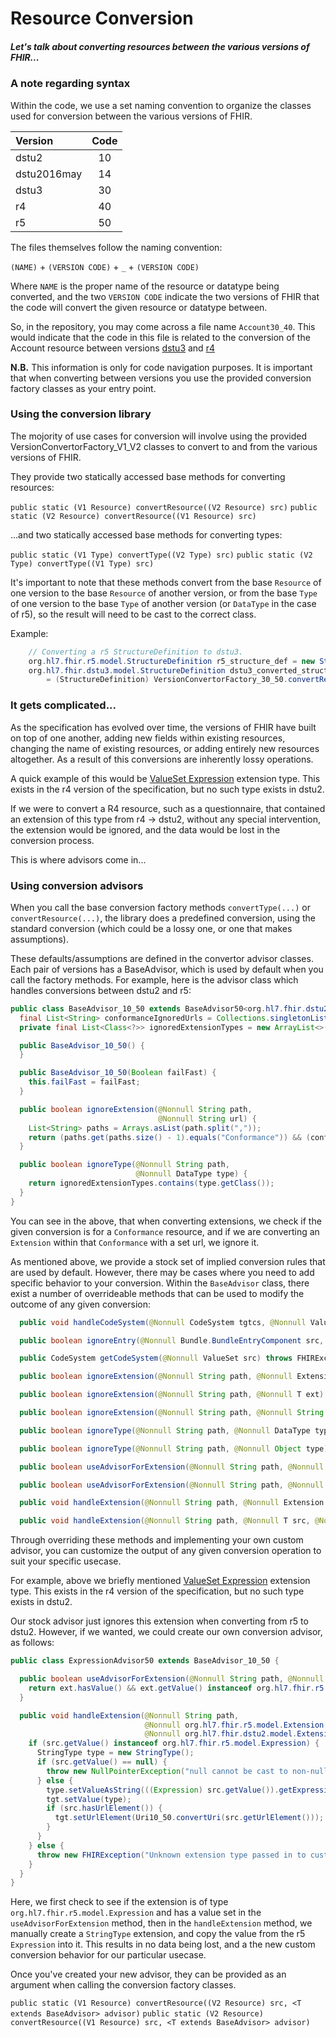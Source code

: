 # Resource Conversion

##### Let's talk about converting resources between the various versions of FHIR...

### A note regarding syntax

Within the code, we use a set naming convention to organize the classes used for conversion between the various versions
of FHIR.

| Version       | Code      | 
| :---          | :---:     |
| dstu2         | 10        |
| dstu2016may   | 14        |
| dstu3         | 30        |
| r4            | 40        |
| r5            | 50        |

The files themselves follow the naming convention:

`(NAME)` + `(VERSION CODE)` + `_` + `(VERSION CODE)`

Where `NAME` is the proper name of the resource or datatype being converted, and the two `VERSION CODE` indicate the two
versions of FHIR that the code will convert the given resource or datatype between.

So, in the repository, you may come across a file name `Account30_40`. This would indicate that the code in this
file is related to the conversion of the Account resource between versions [dstu3](http://hl7.org/fhir/STU3/account.html)
and [r4](http://hl7.org/fhir/R4/account.html)

**N.B.** This information is only for code navigation purposes. It is important that when converting between versions 
you use the provided conversion factory classes as your entry point.

### Using the conversion library

The mojority of use cases for conversion will involve using the provided VersionConvertorFactory_V1_V2 classes to convert
to and from the various versions of FHIR. 

They provide two statically accessed base methods for converting resources:

`public static (V1 Resource) convertResource((V2 Resource) src)`
`public static (V2 Resource) convertResource((V1 Resource) src)`

...and two statically accessed base methods for converting types:

`public static (V1 Type) convertType((V2 Type) src)`
`public static (V2 Type) convertType((V1 Type) src)`

It's important to note that these methods convert from the base `Resource` of one version to the base `Resource` of 
another version, or from the base `Type` of one version to the base `Type` of another version (or `DataType` in the 
case of r5), so the result will need to be cast to the correct class.

Example:

```java
    // Converting a r5 StructureDefinition to dstu3.
    org.hl7.fhir.r5.model.StructureDefinition r5_structure_def = new StructureDefinition();
    org.hl7.fhir.dstu3.model.StructureDefinition dstu3_converted_structure_def 
        = (StructureDefinition) VersionConvertorFactory_30_50.convertResource(r5_structure_def);
```

### It gets complicated...

As the specification has evolved over time, the versions of FHIR have built on top of one another, adding new fields
within existing resources, changing the name of existing resources, or adding entirely new resources altogether. As a 
result of this conversions are inherently lossy operations. 

A quick example of this would be [ValueSet Expression](https://www.hl7.org/fhir/extension-valueset-expression.html)
extension type. This exists in the r4 version of the specification, but no such type exists in dstu2.

If we were to convert a R4 resource, such as a questionnaire, that contained an extension of this type from r4 -> dstu2,
without any special intervention, the extension would be ignored, and the data would be lost in the conversion process.

This is where advisors come in...

### Using conversion advisors

When you call the base conversion factory methods `convertType(...)` or `convertResource(...)`, the library does a
predefined conversion, using the standard conversion (which could be a lossy one, or one that makes assumptions). 

These defaults/assumptions are defined in the convertor advisor classes. Each pair of versions has a BaseAdvisor, which 
is used by default when you call the factory methods. For example, here is the advisor class which handles conversions 
between dstu2 and r5:

```java
public class BaseAdvisor_10_50 extends BaseAdvisor50<org.hl7.fhir.dstu2.model.Extension> {
  final List<String> conformanceIgnoredUrls = Collections.singletonList("http://hl7.org/fhir/3.0/StructureDefinition/extension-CapabilityStatement.acceptUnknown");
  private final List<Class<?>> ignoredExtensionTypes = new ArrayList<>(Collections.singletonList(Expression.class));

  public BaseAdvisor_10_50() {
  }

  public BaseAdvisor_10_50(Boolean failFast) {
    this.failFast = failFast;
  }

  public boolean ignoreExtension(@Nonnull String path,
                                 @Nonnull String url) {
    List<String> paths = Arrays.asList(path.split(","));
    return (paths.get(paths.size() - 1).equals("Conformance")) && (conformanceIgnoredUrls.contains(url));
  }

  public boolean ignoreType(@Nonnull String path,
                            @Nonnull DataType type) {
    return ignoredExtensionTypes.contains(type.getClass());
  }
}
```

You can see in the above, that when converting extensions, we check if the given conversion is for a `Conformance` 
resource, and if we are converting an `Extension` within that `Conformance` with a set url, we ignore it.

As mentioned above, we provide a stock set of implied conversion rules that are used by default. However, there may be
cases where you need to add specific behavior to your conversion. Within the `BaseAdvisor` class, there exist a number 
of overrideable methods that can be used to modify the outcome of any given conversion:

```java
  public void handleCodeSystem(@Nonnull CodeSystem tgtcs, @Nonnull ValueSet source)

  public boolean ignoreEntry(@Nonnull Bundle.BundleEntryComponent src, @Nonnull FhirPublication targetVersion)

  public CodeSystem getCodeSystem(@Nonnull ValueSet src) throws FHIRException

  public boolean ignoreExtension(@Nonnull String path, @Nonnull Extension ext) throws FHIRException

  public boolean ignoreExtension(@Nonnull String path, @Nonnull T ext) throws FHIRException

  public boolean ignoreExtension(@Nonnull String path, @Nonnull String url) throws FHIRException

  public boolean ignoreType(@Nonnull String path, @Nonnull DataType type) throws FHIRException

  public boolean ignoreType(@Nonnull String path, @Nonnull Object type) throws FHIRException

  public boolean useAdvisorForExtension(@Nonnull String path, @Nonnull Extension ext) throws FHIRException

  public boolean useAdvisorForExtension(@Nonnull String path, @Nonnull T ext) throws FHIRException

  public void handleExtension(@Nonnull String path, @Nonnull Extension src, @Nonnull T tgt) throws FHIRException

  public void handleExtension(@Nonnull String path, @Nonnull T src, @Nonnull Extension tgt) throws FHIRException
```

Through overriding these methods and implementing your own custom advisor, you can customize the output of any given
conversion operation to suit your specific usecase. 

For example, above we briefly mentioned [ValueSet Expression](https://www.hl7.org/fhir/extension-valueset-expression.html)
extension type. This exists in the r4 version of the specification, but no such type exists in dstu2.

Our stock advisor just ignores this extension when converting from r5 to dstu2. However, if we wanted, we could create
our own conversion advisor, as follows:

```java
public class ExpressionAdvisor50 extends BaseAdvisor_10_50 {

  public boolean useAdvisorForExtension(@Nonnull String path, @Nonnull org.hl7.fhir.r5.model.Extension ext) {
    return ext.hasValue() && ext.getValue() instanceof org.hl7.fhir.r5.model.Expression;
  }

  public void handleExtension(@Nonnull String path, 
                              @Nonnull org.hl7.fhir.r5.model.Extension src, 
                              @Nonnull org.hl7.fhir.dstu2.model.Extension tgt) {
    if (src.getValue() instanceof org.hl7.fhir.r5.model.Expression) {
      StringType type = new StringType();
      if (src.getValue() == null) {
        throw new NullPointerException("null cannot be cast to non-null type org.hl7.fhir.r5.model.Expression");
      } else {
        type.setValueAsString(((Expression) src.getValue()).getExpression());
        tgt.setValue(type);
        if (src.hasUrlElement()) {
          tgt.setUrlElement(Uri10_50.convertUri(src.getUrlElement()));
        }
      }
    } else {
      throw new FHIRException("Unknown extension type passed in to custom convertor method.");
    }
  }
}
```

Here, we first check to see if the extension is of type `org.hl7.fhir.r5.model.Expression` and has a value set in the 
`useAdvisorForExtension` method, then in the `handleExtension` method, we manually create a `StringType` extension, and
copy the value from the r5 `Expression` into it. This results in no data being lost, and a the new custom conversion 
behavior for our particular usecase.

Once you've created your new advisor, they can be provided as an argument when calling the conversion factory classes.

`public static (V1 Resource) convertResource((V2 Resource) src, <T extends BaseAdvisor> advisor)`
`public static (V2 Resource) convertResource((V1 Resource) src, <T extends BaseAdvisor> advisor)`


